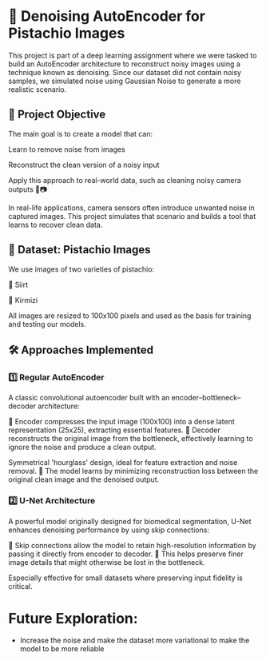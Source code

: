 # 🧼 Denoising AutoEncoder for Pistachio Images
This project is part of a deep learning assignment where we were tasked to build an AutoEncoder architecture to reconstruct noisy images using a technique known as denoising. Since our dataset did not contain noisy samples, we simulated noise using Gaussian Noise to generate a more realistic scenario.

## 🎯 Project Objective
The main goal is to create a model that can:

Learn to remove noise from images

Reconstruct the clean version of a noisy input

Apply this approach to real-world data, such as cleaning noisy camera outputs 🧠📷

In real-life applications, camera sensors often introduce unwanted noise in captured images. This project simulates that scenario and builds a tool that learns to recover clean data.

## 🥜 Dataset: Pistachio Images
We use images of two varieties of pistachio:

🌰 Siirt

🌰 Kirmizi

All images are resized to 100x100 pixels and used as the basis for training and testing our models.

## 🛠️ Approaches Implemented
### 1️⃣ Regular AutoEncoder
A classic convolutional autoencoder built with an encoder–bottleneck–decoder architecture:

🔹 Encoder compresses the input image (100x100) into a dense latent representation (25x25), extracting essential features.
🔸 Decoder reconstructs the original image from the bottleneck, effectively learning to ignore the noise and produce a clean output.

Symmetrical 'hourglass' design, ideal for feature extraction and noise removal.
🧠 The model learns by minimizing reconstruction loss between the original clean image and the denoised output.

### 2️⃣ U-Net Architecture
A powerful model originally designed for biomedical segmentation, U-Net enhances denoising performance by using skip connections:

🔄 Skip connections allow the model to retain high-resolution information by passing it directly from encoder to decoder.
🧬 This helps preserve finer image details that might otherwise be lost in the bottleneck.

Especially effective for small datasets where preserving input fidelity is critical.

# Future Exploration:
- Increase the noise and make the dataset more variational to make the model to be more reliable